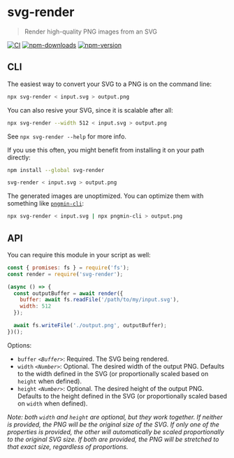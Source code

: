 # svg-render

> Render high-quality PNG images from an SVG

[![CI][ci.svg]][ci.link]
[![npm-downloads][npm-downloads.svg]][npm.link]
[![npm-version][npm-version.svg]][npm.link]

[ci.svg]: https://github.com/catdad-experiments/svg-render/actions/workflows/ci.yml/badge.svg
[ci.link]: https://github.com/catdad-experiments/svg-render/actions/workflows/ci.yml
[npm-downloads.svg]: https://img.shields.io/npm/dm/svg-render.svg
[npm.link]: https://www.npmjs.com/package/svg-render
[npm-version.svg]: https://img.shields.io/npm/v/svg-render.svg

## CLI

The easiest way to convert your SVG to a PNG is on the command line:

```bash
npx svg-render < input.svg > output.png
```

You can also resive your SVG, since it is scalable after all:

```bash
npx svg-render --width 512 < input.svg > output.png
```

See `npx svg-render --help` for more info.

If you use this often, you might benefit from installing it on your path directly:

```bash
npm install --global svg-render

svg-render < input.svg > output.png
```

The generated images are unoptimized. You can optimize them with something like [`pngmin-cli`](https://github.com/catdad-experiments/pngmin-cli):

```bash
npx svg-render < input.svg | npx pngmin-cli > output.png
```

## API

You can require this module in your script as well:

```javascript
const { promises: fs } = require('fs');
const render = require('svg-render');

(async () => {
  const outputBuffer = await render({
    buffer: await fs.readFile('/path/to/my/input.svg'),
    width: 512
  });

  await fs.writeFile('./output.png', outputBuffer);
})();
```

Options:
* `buffer` _`<Buffer>`_: Required. The SVG being rendered.
* `width` _`<Number>`_: Optional. The desired width of the output PNG. Defaults to the width defined in the SVG (or proportionally scaled based on `height` when defined).
* `height` _`<Number>`_: Optional. The desired height of the output PNG. Defaults to the height defined in the SVG (or proportionally scaled based on `width` when defined).

_Note: both `width` and `height` are optional, but they work together. If neither is provided, the PNG will be the original size of the SVG. If only one of the properties is provided, the other will automatically be scaled proportionally to the original SVG size. If both are provided, the PNG will be stretched to that exact size, regardless of proportions._
